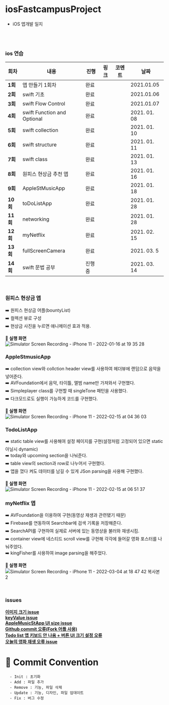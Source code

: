 # iosFastcampusProject







- iOS 앱개발 일지



</br>

</br>





### ios 연습

| 회차    | 내용 | 진행 | 링크 | 코멘트 | 날짜 |
| ------- | ---- | ---- | ---- | ------ | ---- |
| **1회** | 앱 만들기 1회차 | 완료 |      |        | 2021.01.05 |
| **2회** | swift 기초 | 완료 |      |        | 2021.01.06 |
| **3회** | swift Flow Control | 완료 |      |        | 2021.01.07 |
| **4회** | swift Function and Optional | 완료 |      |        | 2021. 01. 08 |
| **5회** | swift collection | 완료 |      |        | 2021. 01. 10 |
| **6회** | swift structure | 완료 |      |        | 2021. 01. 11 |
| **7회** | swift class | 완료 |      |        | 2021. 01. 13 |
| **8회** | 원피스 현상금 추천 앱 | 완료 |      |        | 2021. 01. 16 |
| **9회** | AppleStMusicApp | 완료 |      |        | 2021. 01. 18 |
| **10회** | toDoListApp | 완료 |      |        | 2021. 01. 28 |
| **11회** | networking | 완료 |      |        | 2021. 01. 28 |
| **12회** | myNetflix | 완료 |      |        | 2021. 02. 15 |
| **13회** | fullScreenCamera | 완료 |      |        | 2021. 03. 5 |
| **14회** | swift 문법 공부| 진행중 |      |        | 2021. 03. 14 |
</br>

### 원피스 현상금 앱</br>
 ➡️ 원피스 현상금 어플(bountyList)</br>
 ➡️ 컬렉션 뷰로 구성</br>
 ➡️ 현상금 사진을 누르면 애니메이션 효과 적용.</br>
 
**📲 실행 화면 </br>**
![Simulator Screen Recording - iPhone 11 - 2022-01-16 at 19 35 28](https://user-images.githubusercontent.com/77050826/149656549-19ff9af7-b94e-4d57-bee6-733d55cf2a5f.gif)</br>

 ### AppleStmusicApp</br>
   ➡️ collection view와 collction header view를 사용하여 헤더뷰에 랜덤으로 음악을 넣어준다.</br>
   ➡️ AVFoundation에서 음악, 타이틀, 앨범 name만 가져와서 구현했다.</br>
   ➡️ Simpleplayer class를 구현할 때 singleTone 패턴을 사용했다.</br>
   ➡️ 다크모드로도 실행이 가능하게 코드를 구현했다.</br>
 
 **📲 실행 화면 </br>**
 ![Simulator Screen Recording - iPhone 11 - 2022-02-15 at 04 36 03](https://user-images.githubusercontent.com/77050826/153933929-fc9c4a20-0b0b-46d9-a9fc-7601975eca35.gif)</br>
 
 ### TodoListApp</br>
   ➡️ static table view를 사용해여 설정 페이지를 구현(설정처럼 고정되어 있으면 static 아닐시 dynamic)</br>
   ➡️ today와 upcoming section을 나눠준다.</br>
   ➡️ table view의 section과 row로 나누어서 구현했다.</br>
   ➡️ 앱을 껐다 켜도 데이터를 남길 수 있게 JSon parsing을 사용해 구현했다.

**📲 실행 화면 </br>**
![Simulator Screen Recording - iPhone 11 - 2022-02-15 at 06 51 37](https://user-images.githubusercontent.com/77050826/153952721-bcdebb81-bd6b-4e08-ab03-80ef1755d395.gif)</br>

### myNetflix 앱</br>
   ➡️ AVFoundation을 이용하여 구현(동영상 재생과 관련됐기 때문)</br>
   ➡️ Firebase를 연동하여 Searchbar에 검색 기록을 저장해준다.</br>
   ➡️ SearchAPI를 구현하여 실제로 서버에 있는 동영상을 불러와 재생시킴.</br>
   ➡️ container view에 네스티드 scroll view를  구현해 각각에 들어갈 영화 포스터를 나눠주었다.</br>
   ➡️ kingFisher를 사용하여 image parsing을 해주었다.

**📲 실행 화면 </br>**
![Simulator Screen Recording - iPhone 11 - 2022-03-04 at 18 47 42 복사본 2](https://user-images.githubusercontent.com/77050826/156740374-88d096ce-3623-495f-a0ed-1d87c556e033.gif)


</br>

### issues

[**이미지 크기 issue**](https://github.com/MoSonLee/iosFastcampusProject/issues/1#issue-1101945578) </br>
[**keyValue issue**](https://github.com/MoSonLee/iosFastcampusProject/issues/3#issue-1103370996) </br>
[**AppleMusicStApp UI size issue**](https://github.com/MoSonLee/iosFastcampusProject/issues/4#issue-1106168906) </br>
[**Github commit 오류(Fork 어플 사용)**](https://github.com/MoSonLee/iosFastcampusProject/issues/5#issue-1113545516) </br>
[**Todo list 앱 키보드 안 나옴 + 버튼 UI 크기 설정 오류**](https://github.com/MoSonLee/iosFastcampusProject/issues/6#issue-1117374398) </br>
[**오늘의 영화 재생 오류 issue**](https://github.com/MoSonLee/iosFastcampusProject/issues/7#issue-1137745040) </br>



# :memo: Commit Convention

```
  - Init : 초기화
  - Add : 파일 추가
  - Remove : 기능, 파일 삭제
  - Update : 기능, 디자인, 파일 업데이트
  - Fix : 버그 수정
```

<br></br>





